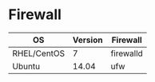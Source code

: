 # Firewall
| OS          | Version | Firewall  |
|-------------|---------|-----------|
| RHEL/CentOS | 7       | firewalld |
| Ubuntu      | 14.04   | ufw       |
